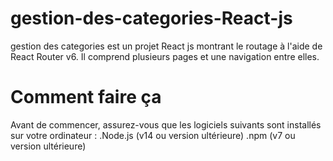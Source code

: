 # gestion-des-categories-React-js
gestion des categories est un projet React js  montrant le routage à l'aide de React Router v6. Il comprend plusieurs pages et une navigation entre elles.
# Comment faire ça
Avant de commencer, assurez-vous que les logiciels suivants sont installés sur votre ordinateur :
.Node.js (v14 ou version ultérieure)
.npm (v7 ou version ultérieure)
